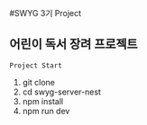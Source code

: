 #SWYG 3기 Project

## 어린이 독서 장려 프로젝트

```
Project Start
```
1. git clone
2. cd swyg-server-nest
3. npm install
4. npm run dev
```

```

